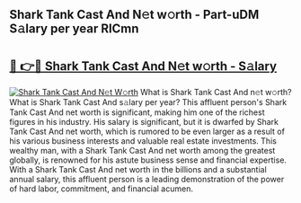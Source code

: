 ## Shark Tank Cast And N𝚎t w𝚘rth - Part-uDM S𝚊lary per year RICmn

# <h2><a href="http://gc2tr6l.nevu.top/?p=Shark+Tank+Cast+And">🔗 👉🔴 Shark Tank Cast And N𝚎t w𝚘rth - S𝚊lary</a></h2>

[![Shark Tank Cast And N𝚎t W𝚘rth](https://i.imgur.com/Oavwk0R.jpeg)](http://gc2tr6l.nevu.top/?p=Shark+Tank+Cast+And)
What is Shark Tank Cast And n𝚎t w𝚘rth? What is Shark Tank Cast And s𝚊lary per year?
This affluent person's Shark Tank Cast And net worth is significant, making him one of the richest figures in his industry. His salary is significant, but it is dwarfed by Shark Tank Cast And net worth, which is rumored to be even larger as a result of his various business interests and valuable real estate investments. This wealthy man, with a Shark Tank Cast And net worth among the greatest globally, is renowned for his astute business sense and financial expertise. With a Shark Tank Cast And net worth in the billions and a substantial annual salary, this affluent person is a leading demonstration of the power of hard labor, commitment, and financial acumen.

